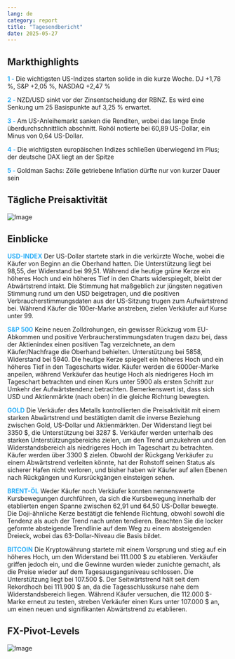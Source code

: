 ```yaml
---
lang: de
category: report
title: "Tagesendbericht"
date: 2025-05-27
---
```



<h2>Markthighlights</h2>
<strong style="color: #2caef7;">1 - </strong> Die wichtigsten US-Indizes starten solide in die kurze Woche. DJ +1,78 %, S&P +2,05 %, NASDAQ +2,47 %

<strong style="color: #2caef7;">2 - </strong> NZD/USD sinkt vor der Zinsentscheidung der RBNZ. Es wird eine Senkung um 25 Basispunkte auf 3,25 % erwartet.

<strong style="color: #2caef7;">3 - </strong> Am US-Anleihemarkt sanken die Renditen, wobei das lange Ende überdurchschnittlich abschnitt. Rohöl notierte bei 60,89 US-Dollar, ein Minus von 0,64 US-Dollar.

<strong style="color: #2caef7;">4 - </strong> Die wichtigsten europäischen Indizes schließen überwiegend im Plus; der deutsche DAX liegt an der Spitze

<strong style="color: #2caef7;">5 - </strong> Goldman Sachs: Zölle getriebene Inflation dürfte nur von kurzer Dauer sein



<h2>Tägliche Preisaktivität</h2>
<img src="https://markleighedu.github.io/img/May-2025/27-May-2025/price.jpg" alt="Image"/>

<h2>Einblicke</h2>
<strong style="color: #2caef7;">USD-INDEX</strong> Der US-Dollar startete stark in die verkürzte Woche, wobei die Käufer von Beginn an die Oberhand hatten. Die Unterstützung liegt bei 98,55, der Widerstand bei 99,51. Während die heutige grüne Kerze ein höheres Hoch und ein höheres Tief in den Charts widerspiegelt, bleibt der Abwärtstrend intakt. Die Stimmung hat maßgeblich zur jüngsten negativen Stimmung rund um den USD beigetragen, und die positiven Verbraucherstimmungsdaten aus der US-Sitzung trugen zum Aufwärtstrend bei. Während Käufer die 100er-Marke anstreben, zielen Verkäufer auf Kurse unter 99.

<strong style="color: #2caef7;">S&P 500</strong> Keine neuen Zolldrohungen, ein gewisser Rückzug vom EU-Abkommen und positive Verbraucherstimmungsdaten trugen dazu bei, dass der Aktienindex einen positiven Tag verzeichnete, an dem Käufer/Nachfrage die Oberhand behielten. Unterstützung bei 5858, Widerstand bei 5940. Die heutige Kerze spiegelt ein höheres Hoch und ein höheres Tief in den Tagescharts wider. Käufer werden die 6000er-Marke anpeilen, während Verkäufer das heutige Hoch als niedrigeres Hoch im Tageschart betrachten und einen Kurs unter 5900 als ersten Schritt zur Umkehr der Aufwärtstendenz betrachten. Bemerkenswert ist, dass sich USD und Aktienmärkte (nach oben) in die gleiche Richtung bewegten.

<strong style="color: #2caef7;">GOLD</strong> Die Verkäufer des Metalls kontrollierten die Preisaktivität mit einem starken Abwärtstrend und bestätigten damit die inverse Beziehung zwischen Gold, US-Dollar und Aktienmärkten. Der Widerstand liegt bei 3350 $, die Unterstützung bei 3287 $. Verkäufer werden unterhalb des starken Unterstützungsbereichs zielen, um den Trend umzukehren und den Widerstandsbereich als niedrigeres Hoch im Tageschart zu betrachten. Käufer werden über 3300 $ zielen. Obwohl der Rückgang Verkäufer zu einem Abwärtstrend verleiten könnte, hat der Rohstoff seinen Status als sicherer Hafen nicht verloren, und bisher haben wir Käufer auf allen Ebenen nach Rückgängen und Kursrückgängen einsteigen sehen.

<strong style="color: #2caef7;">BRENT-ÖL</strong> Weder Käufer noch Verkäufer konnten nennenswerte Kursbewegungen durchführen, da sich die Kursbewegung innerhalb der etablierten engen Spanne zwischen 62,91 und 64,50 US-Dollar bewegte. Die Doji-ähnliche Kerze bestätigt die fehlende Richtung, obwohl sowohl die Tendenz als auch der Trend nach unten tendieren. Beachten Sie die locker geformte absteigende Trendlinie auf dem Weg zu einem absteigenden Dreieck, wobei das 63-Dollar-Niveau die Basis bildet.

<strong style="color: #2caef7;">BITCOIN</strong> Die Kryptowährung startete mit einem Vorsprung und stieg auf ein höheres Hoch, um den Widerstand bei 111.000 $ zu etablieren. Verkäufer griffen jedoch ein, und die Gewinne wurden wieder zunichte gemacht, als die Preise wieder auf dem Tagesausgangsniveau schlossen. Die Unterstützung liegt bei 107.500 $. Der Seitwärtstrend hält seit dem Rekordhoch bei 111.900 $ an, da die Tagesschlusskurse nahe dem Widerstandsbereich liegen. Während Käufer versuchen, die 112.000 $-Marke erneut zu testen, streben Verkäufer einen Kurs unter 107.000 $ an, um einen neuen und signifikanten Abwärtstrend zu etablieren.



<h2>FX-Pivot-Levels</h2>
<img src="https://markleighedu.github.io/img/May-2025/27-May-2025/pivot.jpg" alt="Image"/>